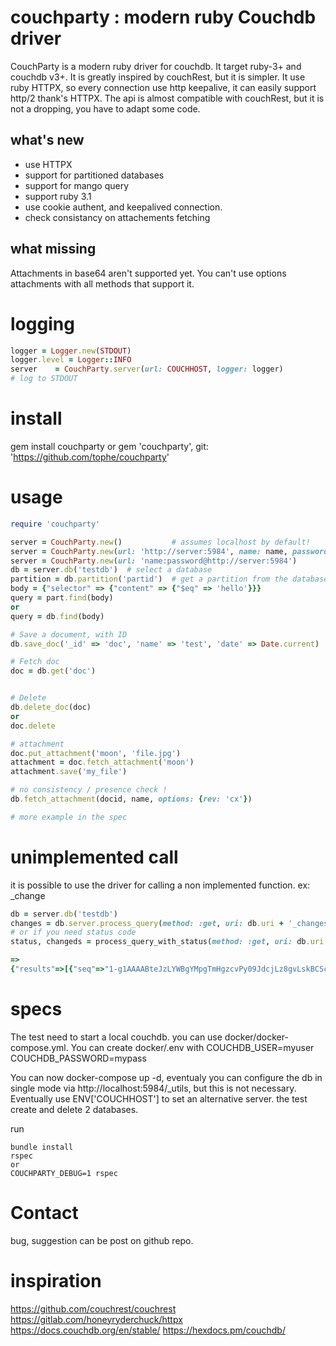 # couchparty : modern ruby Couchdb driver

CouchParty is a modern ruby driver for couchdb. It target ruby-3+ and couchdb v3+. It is greatly inspired by couchRest, but it is
simpler. It use ruby HTTPX, so every connection use http keepalive, it can easily support http/2 thank's HTTPX.
The api is almost compatible with couchRest, but it is not a dropping, you have to adapt some code.
## what's new
- use HTTPX
- support for partitioned databases
- support for mango query
- support ruby 3.1
- use cookie authent, and keepalived connection.
- check consistancy on attachements fetching

## what missing
Attachments in base64 aren't supported yet. You can't use options attachments with all methods that support it.

# logging
```ruby
logger = Logger.new(STDOUT)
logger.level = Logger::INFO
server    = CouchParty.server(url: COUCHHOST, logger: logger)
# log to STDOUT
```

# install
gem install couchparty
or
gem 'couchparty', git: 'https://github.com/tophe/couchparty'

# usage
```ruby
require 'couchparty'

server = CouchParty.new()           # assumes localhost by default!
server = CouchParty.new(url: 'http://server:5984', name: name, password: password)           # cookie authent (more performant than basic auth)
server = CouchParty.new(url: 'name:password@http://server:5984')           # basic http auth
db = server.db('testdb')  # select a database
partition = db.partition('partid')  # get a partition from the database
body = {"selector" => {"content" => {"$eq" => 'hello'}}}
query = part.find(body)
or
query = db.find(body)

# Save a document, with ID
db.save_doc('_id' => 'doc', 'name' => 'test', 'date' => Date.current)

# Fetch doc
doc = db.get('doc')


# Delete
db.delete_doc(doc)
or 
doc.delete

# attachment
doc.put_attachment('moon', 'file.jpg')
attachment = doc.fetch_attachment('moon')
attachment.save('my_file')

# no consistency / presence check !
db.fetch_attachment(docid, name, options: {rev: 'cx'})

# more example in the spec
```

# unimplemented call
it is possible to use the driver for calling a non implemented function.
ex: _change
```ruby
db = server.db('testdb')
changes = db.server.process_query(method: :get, uri: db.uri + '_changes', options: {style: 'all_docs'})
# or if you need status code 
status, changeds = process_query_with_status(method: :get, uri: db.uri + '_changes', options: {style: 'all_docs'})

=> 
{"results"=>[{"seq"=>"1-g1AAAABteJzLYWBgYMpgTmHgzcvPy09JdcjLz8gvLskBCScyJNX___8_K5EBh4I8FiDJ0ACk_oPUZTAnMuYCBdgNEw3MzI3N0fVkAQAMdCGm", "id"=>"1:bob", "changes"=>[{"rev"=>"1-bd85d49a88be80885568472bf2028da4"}]}, {"seq"=>"2-g1AAAACLeJzLYWBgYMpgTmHgzcvPy09JdcjLz8gvLskBCScyJNX___8_K4M5kTEXKMBukmZubmRoiK4Yh_Y8FiDJ0ACk_qOYYphoYGZubI6uJwsAK5Ep8Q", "id"=>"_design/45a1aa79a2594ba91e892430be0f395d390e9da7", "changes"=>[{"rev"=>"1-7d490c0c313b63ce054bcf65bdb5f8bc"}]}], "last_seq"=>"2-g1AAAACLeJzLYWBgYMpgTmHgzcvPy09JdcjLz8gvLskBCScyJNX___8_K4M5kTEXKMBukmZubmRoiK4Yh_Y8FiDJ0ACk_qOYYphoYGZubI6uJwsAK5Ep8Q", "pending"=>0}
```

# specs

The test need to start a local couchdb.
you can use docker/docker-compose.yml. You can create docker/.env with
COUCHDB_USER=myuser
COUCHDB_PASSWORD=mypass

You can now docker-compose up -d, eventualy you can configure the db in single mode via http://localhost:5984/_utils, but this is not necessary.
Eventually use ENV['COUCHHOST'] to set an alternative server.
the test create and delete 2 databases.

run
```
bundle install
rspec
or
COUCHPARTY_DEBUG=1 rspec
```

# Contact
bug, suggestion can be post on github repo.




# inspiration
https://github.com/couchrest/couchrest
https://gitlab.com/honeyryderchuck/httpx
https://docs.couchdb.org/en/stable/
https://hexdocs.pm/couchdb/

